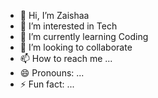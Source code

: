 - 👋 Hi, I’m Zaishaa
- 👀 I’m interested in Tech
- 🌱 I’m currently learning Coding
- 💞️ I’m looking to collaborate 
- 📫 How to reach me ... 
- 😄 Pronouns: ...
- ⚡ Fun fact: ...

<!---
Zaishaa/Zaishaa is a ✨ special ✨ repository because its `README.md` (this file) appears on your GitHub profile.
You can click the Preview link to take a look at your changes.
--->
